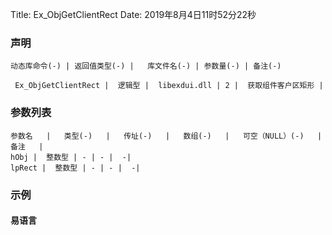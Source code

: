 Title: Ex_ObjGetClientRect
Date: 2019年8月4日11时52分22秒

### 声明


```table
动态库命令(-) | 返回值类型(-) |   库文件名(-) | 参数量(-) | 备注(-)

 Ex_ObjGetClientRect |  逻辑型 |  libexdui.dll | 2 |  获取组件客户区矩形 | 
```


### 参数列表

```table
参数名   |   类型(-)   |   传址(-)   |   数组(-)   |   可空（NULL）(-)   |   备注   |
hObj |  整数型 | - | - |  -| 
lpRect |  整数型 | - | - |  -| 
```




### 示例
#### 易语言
```c

```